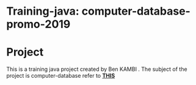 Training-java: computer-database-promo-2019
==========================================

# Project
This is a training java project created by Ben KAMBI .
The subject of the project is computer-database refer to **[THIS](https://github.com/excilys/training-java)**
